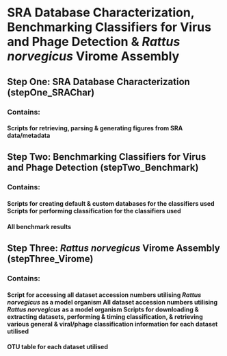 # SRA Database Characterization, Benchmarking Classifiers for Virus and Phage Detection & *Rattus norvegicus* Virome Assembly
## Step One: SRA Database Characterization (stepOne_SRAChar)
### Contains: 
#### Scripts for retrieving, parsing & generating figures from SRA data/metadata
## Step Two: Benchmarking Classifiers for Virus and Phage Detection (stepTwo_Benchmark)
### Contains: 
#### Scripts for creating default & custom databases for the classifiers used Scripts for performing classification for the classifiers used 
#### All benchmark results
## Step Three: *Rattus norvegicus* Virome Assembly (stepThree_Virome)
### Contains: 
#### Script for accessing all dataset accession numbers utilising *Rattus norvegicus* as a model organism All dataset accession numbers utilising *Rattus norvegicus* as a model organism Scripts for downloading & extracting datasets, performing & timing classification, & retrieving various general & viral/phage classification information for each dataset utilised
#### OTU table for each dataset utilised
